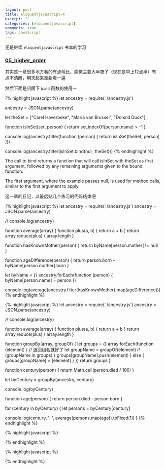```yaml
---
layout: post
title: eloquentjavascript-4
excerpt: ""
categories: [eloquentjavascript]
comments: true
tags: JavaScript
---
```


还是继续 `eloquentjavascript` 书本的学习

### [05_higher_order](http://eloquentjavascript.net/05_higher_order.html)

其实这一章很多地方看的有点萌比，感觉主要大半夜了（现在是早上12点半）有点不清醒，明天起来重新看一遍

然后下面是巩固下 `bind` 函数的使用～

{% highlight javascript %}
let ancestry = require('./ancestry.js')

ancestry = JSON.parse(ancestry)

let theSet = ["Carel Haverbeke", "Maria van Brussel", "Donald Duck"];

function isInSet(set, person) {
  return set.indexOf(person.name) > -1
}

console.log(ancestry.filter(function (person) {
  return isInSet(theSet, person)
}))

console.log(ancestry.filter(isInSet.bind(null, theSet)))
{% endhighlight %}

The call to bind returns a function that will call isInSet with theSet as first argument, followed by any remaining arguments given to the bound function.

The first argument, where the example passes null, is used for method calls, similar to the first argument to apply.

这一章的日记，以最后贴几个练习的代码结束吧

{% highlight javascript %}
let ancestry = require('./ancestry.js')
ancestry = JSON.parse(ancestry)

// console.log(ancestry)

function average(array) {
  function plus(a, b) {
    return a + b
  }
  return array.reduce(plus) / array.length
}

function hasKnownMother(person) {
  return byName[person.mother] != null
}

function ageDifference(person) {
  return person.born - byName[person.mother].born
}

let byName = {}
ancestry.forEach(function (person) {
  byName[person.name] = person
})

console.log(average(ancestry.filter(hasKnownMother).map(ageDifference)))
{% endhighlight %}

{% highlight javascript %}
let ancestry = require('./ancestry.js')
ancestry = JSON.parse(ancestry)

// console.log(ancestry)

function average(array) {
  function plus(a, b) {
    return a + b
  }
  return array.reduce(plus) / array.length
}

function groupBy(array, groupOf) {
  let groups = {}
  array.forEach(function (element) {
    // 返回组名就好了
    let groupName = groupOf(element)
    if (groupName in groups) {
      groups[groupName].push(element)
    } else {
      groups[groupName] = [element]
    }
  })
  return groups
}

function century(person) {
  return Math.ceil(person.died / 100)
}

let byCentury = groupBy(ancestry, century)

console.log(byCentury)

function age(person) {
  return person.died - person.born
}

for (century in byCentury) {
  let persons = byCentury[century]

  console.log(century, ': ', average(persons.map(age)).toFixed(1))
}
{% endhighlight %}

{% highlight javascript %}

{% endhighlight %}

{% highlight javascript %}

{% endhighlight %}
